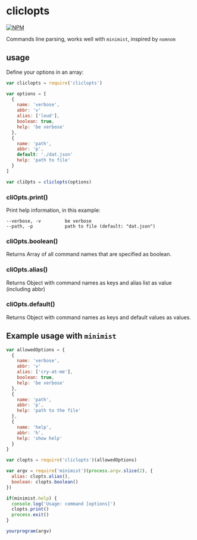 # cliclopts
[![NPM](https://nodei.co/npm/cliclopts.png)](https://nodei.co/npm/cliclopts/)

Commands line parsing, works well with `minimist`, inspired by `nomnom`


## usage

Define your options in an array:

```js
var cliclopts = require('cliclopts')

var options = [
  {
    name: 'verbose',
    abbr: 'v'
    alias: ['loud'],
    boolean: true,
    help: 'be verbose'
  },
  {
    name: 'path',
    abbr: 'p',
    default: './dat.json'
    help: 'path to file'
  }
]

var cliOpts = cliclopts(options)
```

### cliOpts.print()

Print help information, in this example:

```
--verbose, -v         be verbose
--path, -p            path to file (default: "dat.json")
```

### cliOpts.boolean()

Returns Array of all command names that are specified as boolean.

### cliOpts.alias()

Returns Object with command names as keys and alias list as value (including abbr)

### cliOpts.default()

Returns Object with command names as keys and default values as values.


## Example usage with `minimist`
```js
var allowedOptions = {
  {
    name: 'verbose',
    abbr: 'v'
    alias: ['cry-at-me'],
    boolean: true,
    help: 'be verbose'
  },
  {
    name: 'path',
    abbr: 'p',
    help: 'path to the file'
  },
  {
    name: 'help',
    abbr: 'h',
    help: 'show help'
  }
}

var clopts = require('cliclopts')(allowedOptions)

var argv = require('minimist')(process.argv.slice(2), {
  alias: clopts.alias(),
  boolean: clopts.boolean()
})

if(minimist.help) {
  console.log('Usage: command [options]')
  clopts.print()
  process.exit()
}

yourprogram(argv)
```


